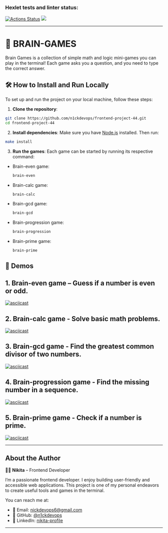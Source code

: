### Hexlet tests and linter status:

[![Actions Status](https://github.com/n1ckdevops/frontend-project-44/actions/workflows/hexlet-check.yml/badge.svg)](https://github.com/n1ckdevops/frontend-project-44/actions)
<a href="https://codeclimate.com/github/n1ckdevops/frontend-project-44/maintainability"><img src="https://api.codeclimate.com/v1/badges/f673036c15008a2b9938/maintainability" /></a>

---

# 🚀 BRAIN-GAMES

Brain Games is a collection of simple math and logic mini-games you can play in the terminal! Each game asks you a question, and you need to type the correct answer.

## 🛠 How to Install and Run Locally

To set up and run the project on your local machine, follow these steps:

1. **Clone the repository**:

```bash
git clone https://github.com/n1ckdevops/frontend-project-44.git
cd frontend-project-44
```

2. **Install dependencies**:
   Make sure you have [Node.js](https://nodejs.org/) installed. Then run:

```bash
make install
```

3. **Run the games**:
   Each game can be started by running its respective command:

- Brain-even game:
  ```bash
  brain-even
  ```
- Brain-calc game:
  ```bash
  brain-calc
  ```
- Brain-gcd game:
  ```bash
  brain-gcd
  ```
- Brain-progression game:
  ```bash
  brain-progression
  ```
- Brain-prime game:
  ```bash
  brain-prime
  ```

## 🎥 Demos

## 1. **Brain-even game** – Guess if a number is even or odd.

[![asciicast](https://asciinema.org/a/708330.svg)](https://asciinema.org/a/708330)

## 2. **Brain-calc game** - Solve basic math problems.

[![asciicast](https://asciinema.org/a/709541.svg)](https://asciinema.org/a/709541)

## 3. **Brain-gcd game** - Find the greatest common divisor of two numbers.

[![asciicast](https://asciinema.org/a/710249.svg)](https://asciinema.org/a/710249)

## 4. **Brain-progression game** - Find the missing number in a sequence.

[![asciicast](https://asciinema.org/a/710451.svg)](https://asciinema.org/a/710451)

## 5. **Brain-prime game** - Check if a number is prime.

[![asciicast](https://asciinema.org/a/710500.svg)](https://asciinema.org/a/710500)

---

## About the Author

👨‍💻 **Nikita** – Frontend Developer

I’m a passionate frontend developer. I enjoy building user-friendly and accessible web applications. This project is one of my personal endeavors to create useful tools and games in the terminal.

You can reach me at:
- 📧 Email: [nickdevops6@gmail.com](mailto:nickdevops6@gmail.com)
- 🔗 GitHub: [@n1ckdevops](https://github.com/n1ckdevops)
- 💼 LinkedIn: [nikita-profile](https://www.linkedin.com/in/nickdevops/)
---
